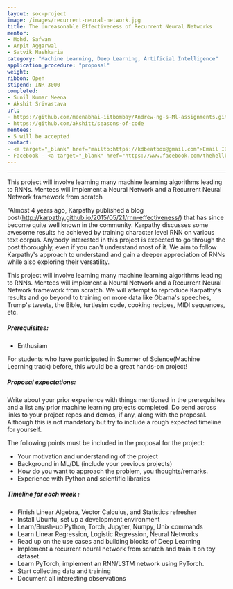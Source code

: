 ```yaml
---
layout: soc-project
image: /images/recurrent-neural-network.jpg
title: The Unreasonable Effectiveness of Recurrent Neural Networks
mentor: 
- Mohd. Safwan
- Arpit Aggarwal
- Satvik Mashkaria
category: "Machine Learning, Deep Learning, Artificial Intelligence"
application_procedure: "proposal"
weight: 
ribbon: Open
stipend: INR 3000
completed:
- Sunil Kumar Meena
- Akshit Srivastava
url:
- https://github.com/meenabhai-iitbombay/Andrew-ng-s-Ml-assignments.git
- https://github.com/akshitt/seasons-of-code
mentees:
- 5 will be accepted
contact: 
- <a target="_blank" href="mailto:https://kdbeatbox@gmail.com">Email ID</a> - kdbeatbox@gmail.com
- Facebook - <a target="_blank" href="https://www.facebook.com/thehellblazer57"> Mohd Safwan </a>
---
```


---
This project will involve learning many machine learning algorithms leading to RNNs. Mentees will implement a Neural Network and a Recurrent Neural Network framework from scratch

<!--break-->

 "Almost 4 years ago, Karpathy published a blog post(http://karpathy.github.io/2015/05/21/rnn-effectiveness/) that has since become quite well known in the community.
 Karpathy discusses some awesome results he achieved by training character level RNN on various text corpus. Anybody interested in this project is expected to go through the post thoroughly, even if you can't understand most of it. We aim to follow Karpathy's approach to understand and gain a deeper appreciation of RNNs while also exploring their versatility.

 <!--break-->
  
This project will involve learning many machine learning algorithms leading to RNNs. Mentees will implement a Neural Network and a Recurrent Neural Network framework from scratch. We will attempt to reproduce Karpathy's results and go beyond to training on more data like Obama's speeches, Trump's tweets, the Bible, turtlesim code, cooking recipes, MIDI sequences, etc.

<!--break-->

##### Prerequisites:

-  Enthusiam

<!--break-->

For students who have participated in Summer of Science(Machine Learning track) before, this would be a great hands-on project! 

<!--break-->

##### Proposal expectations:
Write about your prior experience with things mentioned in the prerequisites and a list any prior machine learning projects completed. Do send across links to your project repos and demos, if any, along with the proposal. Although this is not mandatory but try to include a rough expected timeline for yourself.

The following points must be included in the proposal for the project:
- Your motivation and understanding of the project
- Background in ML/DL (include your previous projects)
- How do you want to approach the problem, you thoughts/remarks.
- Experience with Python and scientific libraries
<!--break-->

##### Timeline for each week :
- Finish Linear Algebra, Vector Calculus, and Statistics refresher
- Install Ubuntu, set up a development environment
- Learn/Brush-up Python, Torch, Jupyter, Numpy, Unix commands
- Learn Linear Regression, Logistic Regression, Neural Networks
- Read up on the use cases and building blocks of Deep Learning
- Implement a recurrent neural network from scratch and train it on toy dataset.
- Learn PyTorch, implement an RNN/LSTM network using PyTorch.
- Start collecting data and training
- Document all interesting observations

<!--break-->

